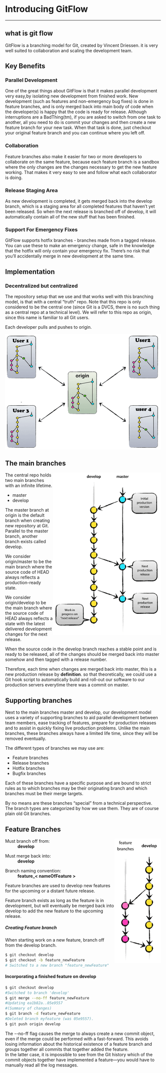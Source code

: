 # Introducing GitFlow

---

## what is git flow

GitFlow is a branching model for Git, created by Vincent Driessen.
it is very well suited to collaboration and scaling the development team.

## Key Benefits

### Parallel Development

One of the great things about GitFlow is that it makes parallel development very easy,by isolating new development from finished work. New development (such as features and non-emergency bug fixes) is done in feature branches, and is only merged back into main body of code when the developer(s) is happy that the code is ready for release.
Although interruptions are a BadThing(tm), if you are asked to switch from one task to another, all you need to do is commit your changes and then create a new feature branch for your new task. When that task is done, just checkout your original feature branch and you can continue where you left off.

### Collaboration

Feature branches also make it easier for two or more developers to collaborate on the same feature, because each feature branch is a sandbox where the only changes are the changes necessary to get the new feature working. That makes it very easy to see and follow what each collaborator is doing.

### Release Staging Area

As new development is completed, it gets merged back into the develop branch, which is a staging area for all completed features that haven’t yet been released. So when the next release is branched off of develop, it will automatically contain all of the new stuff that has been finished.

### Support For Emergency Fixes

GitFlow supports hotfix branches - branches made from a tagged release. You can use these to make an emergency change, safe in the knowledge that the hotfix will only contain your emergency fix. There’s no risk that you’ll accidentally merge in new development at the same time.

## **Implementation**

### Decentralized but centralized

The repository setup that we use and that works well with this branching model, is that with a central “truth” repo. Note that this repo is only considered to be the central one (since Git is a DVCS, there is no such thing as a central repo at a technical level). We will refer to this repo as origin, since this name is familiar to all Git users.

Each developer pulls and pushes to origin.

![](../img/centr-decentr@2x_.png)


## The main branches

<img align="right" src="../../img/main-branches@2x.png" width="350"/>

The central repo holds two main branches with an infinite lifetime.

* master
* develop

The master branch at origin is the default branch when creating new repository at Git. Parallel to the master branch, another branch exists called develop.

We consider origin/master to be the main branch where the source code of HEAD always reflects a production-ready state.

We consider origin/develop to be the main branch where the source code of HEAD always reflects a state with the latest delivered development changes for the next release.

When the source code in the develop branch reaches a stable point and is ready to be released, all of the changes should be merged back into master somehow and then tagged with a release number.

Therefore, each time when changes are merged back into master, this is a new production release by **definition**.
so that theoretically, we could use a Git hook script to automatically build and roll-out our software to our production servers everytime there was a commit on master.

## Supporting branches

Next to the main branches master and develop, our development model uses a variety of supporting branches to aid parallel development between team members, ease tracking of features, prepare for production releases and to assist in quickly fixing live production problems. Unlike the main branches, these branches always have a limited life time, since they will be removed eventually.

The different types of branches we may use are:


* Feature branches
* Release branches
* Hotfix branches
* Bugfix branches

Each of these branches have a specific purpose and are bound to strict rules as to which branches may be their originating branch and which branches must be their merge targets.

By no means are these branches “special” from a technical perspective. The branch types are categorized by how we use them. They are of course plain old Git branches.

## Feature Branches

<img align="right" src="../../img/fb@2x.png" width="150"/>

Must branch off from:  
 <span style="padding-left:40px;font-weight:bold"> develop </span>

Must merge back into:  
<span style="padding-left:40px;font-weight:bold"> develop </span>

Branch naming convention:  
<span style="padding-left:40px;font-weight:bold"> feature_< nameOfFeature > </span>

Feature branches are used to develop new features for the upcoming or a distant future release.

Feature branch exists as long as the feature is in development, but will eventually be merged back into develop to add the new feature to the upcoming release.

##### Creating Feature branch

When starting work on a new feature, branch off from the develop branch.

```bash
$ git checkout develop
$ git checkout -b feature_newFeature
# Switched to a new branch "feature_newFeature"
```

#### Incorporating a finished feature on develop

```bash
$ git checkout develop
#Switched to branch 'develop'
$ git merge --no-ff feature_newFeature
#Updating ea1b82a..05e9557
#(Summary of changes)
$ git branch -d feature_newFeature
#Deleted branch myfeature (was 05e9557).
$ git push origin develop
```
The --no-ff flag causes the merge to always create a new commit object, even if the merge could be performed with a fast-forward. This avoids losing information about the historical existence of a feature branch and groups together all commits that together added the feature.  
In the latter case, it is impossible to see from the Git history which of the commit objects together have implemented a feature—you would have to manually read all the log messages.

<div style="clear:both"></div>



